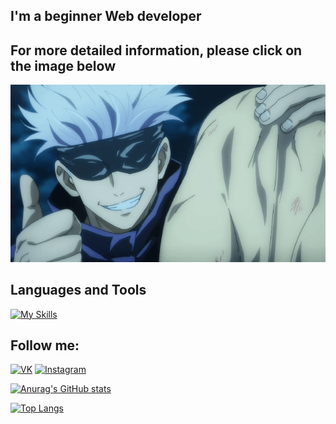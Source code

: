 ## I'm a beginner Web developer
## For more detailed information, please click on the image below
[![Header](https://github.com/1yuken/1yuken/blob/main/assets/lolxd.gif)](https://www.youtube.com/watch?v=dQw4w9WgXcQ&ab_channel=RickAstley)


## Languages and Tools

[![My Skills](https://skillicons.dev/icons?i=js,html,css,figma,git,vue,nuxtjs,pinia,tailwind,vite,sass)](https://skillicons.dev)


## Follow me:

[![VK](https://img.shields.io/badge/-VK-090909?style=for-the-badge&logo=VK)](https://vk.com/1yuken)
[![Instagram](https://img.shields.io/badge/-instagram-090909?style=for-the-badge&logo=instagram)](https://www.instagram.com/7yuken)

[![Anurag's GitHub stats](https://github-readme-stats.vercel.app/api?username=1yuken&show_icons=true&theme=dark)](https://github.com/anuraghazra/github-readme-stats)

[![Top Langs](https://github-readme-stats.vercel.app/api/top-langs/?username=1yuken&layout=compact&theme=dark)](https://github.com/anuraghazra/github-readme-stats)
